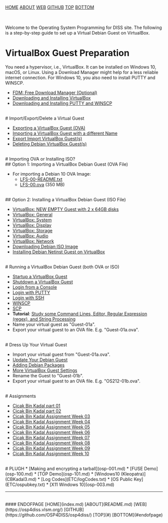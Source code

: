 ---
---

[HOME](index.md)
[ABOUT](README.md)
[WEB](https://osp4diss.vlsm.org/)
[GITHUB](https://github.com/OSP4DISS/osp4diss/)
[TOP](#)
[BOTTOM](#endofpage)

<br id="idx00"><br>
Welcome to the Operating System Programming for DISS site.
The following is a step-by-step guide to set up a Virtual Debian Guest on VirtualBox.
<br>

# VirtualBox Guest Preparation

You need a hypervisor, i.e., VirtualBox.
It can be installed on Windows 10, macOS, or Linux.
Using a Download Manager might help for a less reliable internet connection.
For Windows 10, you also need to install PUTTY and WINSCP.

* [FDM: Free Download Manager (Optional)](InstallFDM.md)
* [Downloading and Installing VirtualBox](InstallVirtualBox.md)
* [Downloading and Installing PUTTY and WINSCP](SSHGuest.md)

<br id="idx01">
# Import/Export/Delete a Virtual Guest

* [Exporting a VirtualBox Guest (OVA)](DebianGuestExportOva.md)
* [Importing a VirtualBox Guest with a different Name](DebianGuestImportOva.md)
* [Export Import VirtualBox Guest(s)](ExportImportGuests.md)
* [Deleting Debian VirtualBox Guest(s)](DebianGuestDeleteOva.md)

<br id="idx02">
# Importing OVA or Installing ISO?

<br id="idx02a">
## Option 1: Importing a VirtualBox Debian Guest (OVA File)

* For importing a Debian 10 OVA Image:
  * [LFS-00-README.txt](https://bit.ly/3t1bEw3)
  * [LFS-00.ova](https://bit.ly/3u2qO5G) (350 MB)

<br id="idx02b">
## Option 2: Installing a VirtualBox Debian Guest (ISO File)

* [VirtualBox: NEW EMPTY Guest with 2 x 64GB disks](DebianGuestOnVirtualBox1.md)
* [VirtualBox: General](DebianGuestOnVirtualBox2.md)
* [VirtualBox: System](DebianGuestOnVirtualBox3.md)
* [VirtualBox: Display](DebianGuestOnVirtualBox4.md)
* [VirtualBox: Storage](DebianGuestOnVirtualBox5.md)
* [VirtualBox: Audio](DebianGuestOnVirtualBox6.md)
* [VirtualBox: Network](DebianGuestOnVirtualBox7.md)
* [Downloading Debian ISO Image](DebianISOImage.md)
* [Installing Debian Netinst Guest on VirtualBox](InstallDebianNetinst.md)

<br id="idx03">
# Running a VirtualBox Debian Guest (both OVA or ISO)

* [Startup a VirtualBox Guest](osp-002-startup.md)
* [Shutdown a VirtualBox Guest](osp-002-shutdown.md)
* [Login from a Console](osp-002-login.md)
* [Login with PUTTY](osp-002-putty.md)
* [Login with SSH](osp-002-ssh.md)
* [WINSCP](osp-002-winscp.md)
* [SCP](osp-002-scp.md)
* **Tutorial**:
  [Study some Command Lines, Editor, Regular Expression (regex), and String Processing](Welcome2GNULinux.md)
* Name your virtual guest as "Guest-01a".
* Export your virtual guest to an OVA file. E.g. "Guest-01a.ova".

<br>
# Dress Up Your Virtual Guest

* Import your virtual guest from "Guest-01a.ova".
* [Update Your Debian Guest](osp-102.md)
* [Adding Debian Packages](osp-103.md)
* [More VirtualBox Guest Settings](MoreGNULinux.md)
* Rename the Guest to "Guest-01b".
* Export your virtual guest to an OVA file. E.g. "OS212-01b.ova".

<br>
# Assignments

* [Cicak Bin Kadal part 01](CBKadal.md)
* [Cicak Bin Kadal part 02](CBKadal2.md)
* [Cicak Bin Kadal Assignment Week 03](W03.md)
* [Cicak Bin Kadal Assignment Week 04](W04.md)
* [Cicak Bin Kadal Assignment Week 05](W05.md)
* [Cicak Bin Kadal Assignment Week 06](W06.md)
* [Cicak Bin Kadal Assignment Week 07](W07.md)
* [Cicak Bin Kadal Assignment Week 08](W08.md)
* [Cicak Bin Kadal Assignment Week 09](W09.md)
* [Cicak Bin Kadal Assignment Week 10](W10.md)

<br>
# PLUGH
* [Making and encrypting a tarball](osp-001.md)
* [FUSE Demo](osp-100.md)
* [TOP Demo](osp-101.md)
* [Windows10 (Kleopatra)](CBKadal3.md)
* [Log Codes](ETC/logCodes.txt)
* [OS Public Key](ETC/ospubkey.txt)
* [X11 Windows 10](osp-003.md)

<br>
<hr>
<br>
#### ENDOFPAGE
[HOME](index.md)
[ABOUT](README.md)
[WEB](https://osp4diss.vlsm.org/)
[GITHUB](https://github.com/OSP4DISS/osp4diss/)
[TOP](#)
[BOTTOM](#endofpage)
<br>


